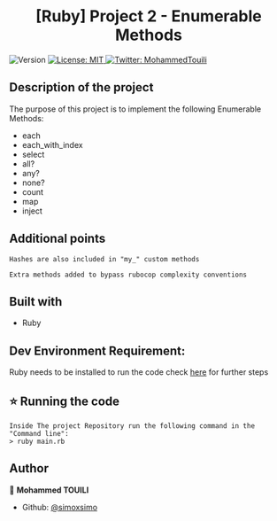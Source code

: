 <h1 align="center">[Ruby] Project 2 - Enumerable Methods</h1>
<p>
  <img alt="Version" src="https://img.shields.io/badge/version-0.0.1-blue.svg?cacheSeconds=2592000" />
  <a href="#" target="_blank">
    <img alt="License: MIT " src="https://img.shields.io/badge/License-MIT -yellow.svg" />
  </a>
  <a href="https://twitter.com/MohammedTouili " target="_blank">
    <img alt="Twitter: MohammedTouili " src="https://img.shields.io/twitter/follow/MohammedTouili .svg?style=social" />
  </a>
</p>


## Description of the project 

The purpose of this project is to implement the following Enumerable Methods:
*  each
*  each_with_index
*  select
*  all?
*  any?
*  none?
*  count
*  map
*  inject

## Additional points
```
Hashes are also included in "my_" custom methods

Extra methods added to bypass rubocop complexity conventions

```
## Built with
<ul>
  <li>Ruby</li>
</ul>

## Dev Environment Requirement:
Ruby needs to be installed to run the code check [here](https://www.ruby-lang.org/en/documentation/installation/) for further steps

## ⭐️ Running the code
```
Inside The project Repository run the following command in the "Command line":
> ruby main.rb
```

## Author

👤 **Mohammed TOUILI**
  
* Github: [@simoxsimo](https://github.com/https:\/\/github.com\/simoxsimo)

